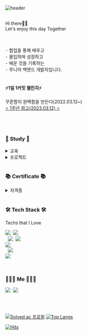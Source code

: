 ![header](https://capsule-render.vercel.app/api?type=waving&color=timeGradient&height=250&section=header&text=John_Park&fontSize=80&animation=twinkling)


<br>
Hi there👋🏻 <br>
Let's enjoy this day Together<br>
<br>
<br>

⁃ 협업을 통해 배우고 <br>
⁃ 몰입하며 성장하고  <br>
⁃ 배운 것을 기록하는 <br>
⁃ 주니어 백엔드 개발자입니다.<br>
<br>

#### ⚡️1일 1커밋 챌린지⚡️
꾸준함이 완벽함을 만든다(2022.03.12~)<br>
[⭐️ 1주년 회고(2023.03.12) ⭐️](https://github.com/JohnPrk/TIL/tree/main/Review/1%EC%A3%BC%EB%85%84%20%ED%9A%8C%EA%B3%A0)

<br>
<br>
<h3 align="left">📁 Study 📁</h3>
<details>
    <summary> 교육 </summary>
<br>
    <p align="left"> • 엔코아 플레이데이터 국비과정(인공지능, 백엔드) <i>[2021.12.20 ~ 2022.06.28]</i> </p>
    <p align="left"> • 넥스트 스텝(인프라 공방 7기) <i>[2022.08.14 ~ 2022.09.11]</i> </p>
    <p align="left"> • 넥스트 스텝(ATDD 6기) <i>[2023.01.23 ~ 2023.03.09]</i> </p>
</details>
<details>
    <summary> 프로젝트 </summary>
<br>
    
<p align="left"> •  페이의 달인(더치페이 웹앱)_Spring boot, Mybatis, AWS(EC2, RDS)_명지, 소현, 민욱, 주황, 영준 <i>[2022.03.06 ~ 2022.06.28]</i></p>

</details>
<br>
<h3 align="left">📚 Certificate 📚</h3>

<details>
    <summary> 자격증 </summary>
<br>
    
<p align="left"> • 정보처리기사[최종합] _ <i>2021.11.26.</i> </p>
<p align="left"> • SQLD _  <i>2021.10.01.</i> </p>

</details>




<br>

<h3 align="left">🛠 Tech Stack 🛠</h3>

<p align="left"> Techs that I Love </p>

<p align="left">
  <img src="https://img.shields.io/badge/Java-c11f27?style=flat&logo=Java&logoColor=white"/>
  &nbsp;<img src="https://img.shields.io/badge/Spring-6DB33F?style=flat&logo=Spring&logoColor=white"/><br>
  &nbsp;&nbsp;<img src="https://img.shields.io/badge/JavaScript-8977ad?style=flat&logo=JavaScript&logoColor=F7DF1E"/>
  &nbsp;<img src="https://img.shields.io/badge/jQuery-0769AD?style=flat&logo=jquery&logoColor=white"/><br>
  <img src="https://img.shields.io/badge/GitHub-100000?style=flat&logo=github&logoColor=white"/><br>
  &nbsp;&nbsp;<img src="https://img.shields.io/badge/Mysql-E6B91E?style=flat&logo=MySql&logoColor=white"/><br>
  <img src="https://img.shields.io/badge/aws-333664?style=flat&logo=amazon-aws&logoColor=white"/><br>
</p>
<br>


<h3 align="left"> 🧑🏻‍💻 Me 🧑🏻‍💻 </h3>
<p align="left">
  <a href="https://www.instagram.com/john.prk/"><img src="https://img.shields.io/badge/Instagram-E4405F?style=flat-square&logo=Instagram&logoColor=white&link=https://www.instagram.com/woo0_hooo/"/></a>&nbsp
  <a href="mailto:uo3641493@gmail.com"><img src="https://img.shields.io/badge/Gmail-d14836?style=flat-square&logo=Gmail&logoColor=white&link=viliketh1s98@naver.com"/></a>
</p>
<br>
<br>

[![Solved.ac
프로필](http://mazassumnida.wtf/api/v2/generate_badge?boj=uo3641493)](https://solved.ac/uo3641493) [![Top Langs](https://github-readme-stats.vercel.app/api/top-langs/?username=JohnPrk&layout=compact&card_width=300&theme=material-palenight&langs_count=5)](https://github.com/anuraghazra/github-readme-stats)

[![Hits](https://hits.seeyoufarm.com/api/count/incr/badge.svg?url=https%3A%2F%2Fgithub.com%2FJohnPrk&count_bg=%2379C83D&title_bg=%23555555&icon=&icon_color=%23E7E7E7&title=hits&edge_flat=false)](https://hits.seeyoufarm.com)
